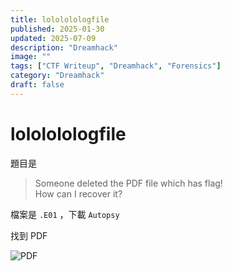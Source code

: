 ```yaml
---
title: lolololologfile
published: 2025-01-30
updated: 2025-07-09
description: "Dreamhack"
image: ""
tags: ["CTF Writeup", "Dreamhack", "Forensics"]
category: "Dreamhack"
draft: false
---
```


# lolololologfile

題目是

> Someone deleted the PDF file which has flag!  
> How can I recover it?

檔案是 `.E01` ，下載 `Autopsy`

找到 PDF

![PDF](/assets/dreamhack/lolololologfile/image.png)
